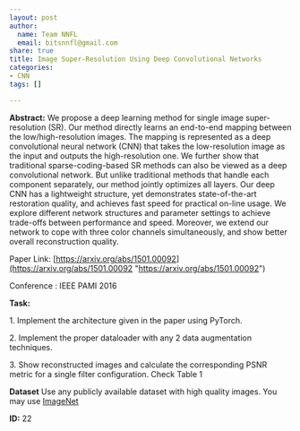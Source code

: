 ```yaml
---
layout: post
author:
  name: Team NNFL
  email: bitsnnfl@gmail.com
share: true
title: Image Super-Resolution Using Deep Convolutional Networks
categories:
- CNN
tags: []

---
```

**Abstract:** We propose a deep learning method for single image super-resolution (SR). Our method directly learns an end-to-end mapping between the low/high-resolution images. The mapping is represented as a deep convolutional neural network (CNN) that takes the low-resolution image as the input and outputs the high-resolution one. We further show that traditional sparse-coding-based SR methods can also be viewed as a deep convolutional network. But unlike traditional methods that handle each component separately, our method jointly optimizes all layers. Our deep CNN has a lightweight structure, yet demonstrates state-of-the-art restoration quality, and achieves fast speed for practical on-line usage. We explore different network structures and parameter settings to achieve trade-offs between performance and speed. Moreover, we extend our network to cope with three color channels simultaneously, and show better overall reconstruction quality.

Paper Link: [https://arxiv.org/abs/1501.00092](https://arxiv.org/abs/1501.00092 "https://arxiv.org/abs/1501.00092")

Conference : IEEE PAMI 2016

**Task:**

1\. Implement the architecture given in the paper using PyTorch.

2\. Implement the proper dataloader with any 2 data augmentation techniques.

3\. Show reconstructed images and calculate the corresponding PSNR metric for a single filter configuration. Check Table 1

**Dataset** Use any publicly available dataset with high quality images. You may use [ImageNet](http://www.image-net.org/)

**ID:** 22